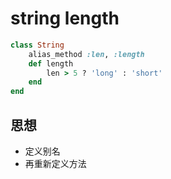 # string length


```rb
class String 
    alias_method :len, :length
    def length
        len > 5 ? 'long' : 'short'
    end
end
```

## 思想
- 定义别名
- 再重新定义方法